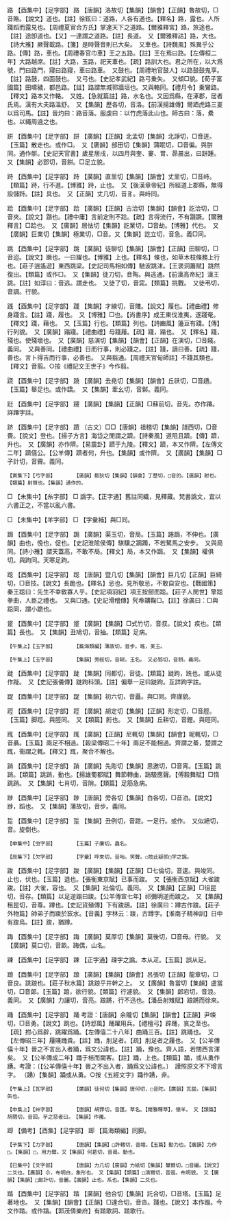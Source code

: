 <!-- { "loadSidebar": true } -->
路	【酉集中】【足字部】	路	【唐韻】洛故切【集韻】【韻會】【正韻】魯故切，□音賂。【說文】道也。【註】徐鉉曰：道路，人各有適也。【釋名】路，露也。人所踐蹈而露見也。【周禮夏官合方氏】掌達天下之道路。【爾雅釋宮】路，旅途也。【註】途卽道也。【又】一達謂之道路。【註】長道。　又【爾雅釋詁】路，大也。【詩大雅】厥聲載路。【箋】是時聲音則已大矣。　又車也。【詩魏風】殊異乎公路。【傳】路，車也。【周禮春官巾車】王之五路。【註】王在焉曰路。【左傳桓二年】大路越席。【註】大路，玉路，祀天車也。【疏】路訓大也。君之所在，以大爲號，門曰路門，寢曰路寢，車曰路車。　又鼓也。【周禮地官鼓人】以路鼓鼓鬼享。【註】路鼓，四面鼓也。　又弓也。【史記孝武紀】路弓乗失。　又傾□貌。【荀子富國篇】田疇穢，都邑路。【註】路謂無城郭牆垣也。又與輅同。【禮月令】乗鸞路。【釋文】路本又作輅。　又姓。【急就篇註】路，水名也。又因爲縣，在涿郡，居者氏焉。漢有大夫路溫舒。　又【集韻】歷各切，音洛。【前漢揚雄傳】爾廼虎路三嵏以爲司馬。【註】晉灼曰：路音落。服虔曰：以竹虎落此山也。師古曰：落，纍也。以繩周遶之也。

跰	【酉集中】【足字部】	跰	【廣韻】【正韻】北孟切【集韻】北諍切，□音迸。【玉篇】散走也。或作□。　又【廣韻】部田切【集韻】蒲眠切，□音徧。與胼同。通作骿。【史記天官書】歲星居戌，以四月與奎、婁、胃、昴晨出，曰跰踵。　又【集韻】必郢切，音餠。□足立貌。

跱	【酉集中】【足字部】	跱	【廣韻】直里切【集韻】【韻會】丈里切，□音峙。【類篇】跱，行不進。【博雅】跱，止也。　又【後漢章帝紀】所經道上郡縣，無得設儲跱。【註】具也。　又【正韻】丈几切，音豸。與峙同。

跲	【酉集中】【足字部】	跲	【廣韻】【正韻】古洽切【集韻】【韻會】訖洽切，□音夾。【說文】躓也。【禮中庸】言前定則不跲。【疏】言得流行，不有躓蹶。【爾雅釋言】□跲也。　又【廣韻】居怯切【集韻】訖業切，□音劫。【博雅】代也。　又【廣韻】巨業切【集韻】極業切，□音。又【集韻】訖立切，音急。義□同。

跳	【酉集中】【足字部】	跳	【廣韻】徒聊切【集韻】【韻會】【正韻】田聊切，□音迢。【說文】蹶也。一曰躍也。【博雅】上也。【釋名】條也，如草木枝條務上行也。【莊子逍遙遊】東西跳梁。【史記司馬相如傳】馳波跳沫。【王褒洞簫賦】跳然復出。【類篇】或作□。　又【集韻】徒刀切，音陶。與逃通。【前漢高帝紀】漢王跳。【註】如淳曰：音逃。謂走也。　又徒了切，音窕。【類篇】挑戰。　又徒弔切，音調。行貌。

践	【酉集中】【足字部】	踐	【集韻】才線切，音賤。【說文】履也。【禮曲禮】修身踐言。【註】踐，履也。　又【博雅】□也。【尚書序】成王東伐淮夷，遂踐奄。【釋文】踐，藉也。　又【玉篇】行也。【類篇】列也。【詩豳風】籩豆有踐。【傳】行列貌。　又【廣韻】蹋踐。【禮曲禮】毋踐屨。【疏】踐，蹋也。　又【釋名】踐，殘也。使殘壞也。　又【廣韻】慈演切【集韻】【韻會】【正韻】在演切，□音餞。義同。　又與善同。【禮曲禮】日而行事，則必踐之。【註】踐，讀曰善。【疏】踐，善也。言卜得吉而行事，必善也。　又與翦通。【周禮天官甸師註】不踐其類也。【釋文】音翦。○按《禮記文王世子》今作翦。

跷	【酉集中】【足字部】	蹺	【廣韻】去堯切【集韻】【韻會】丘祅切，□音趫。【玉篇】舉足也。或作蹻。　又【集韻】牽幺切，音鄡。義同。

跹	【酉集中】【足字部】	躚	【廣韻】【集韻】【正韻】□蘇前切，音先。亦作蹮。詳蹮字註。

跻	【酉集中】【足字部】	躋	〔古文〕□□【唐韻】祖稽切【集韻】牋西切，□音賷。【說文】登也。【揚子方言】海岱之閒謂之躋。【詩秦風】道阻且躋。【傳】躋，升也。　又【廣韻】亦作隮。【易震卦】躋于九陵。【釋文】躋，本又作隮。【左傳文二年】躋僖公。【公羊傳】躋者何，升也。【集韻】或作隮。　又【廣韻】【集韻】□子計切，音霽。義同。

	【寅集下】【弓字部】		【廣韻】都狄切【集韻】【韻會】丁歷切，□音的。【廣韻】射也。【類篇】射質也。【集韻】通作的。

□	【未集中】【糸字部】	□	譌字。【正字通】舊註同織，見釋藏。梵書譌文，宜以六書正之，不當以亂六書。

□	【未集中】【羊字部】	□	【字彙補】與□同。

跼	【酉集中】【足字部】	跼	【廣韻】渠玉切，音局。【玉篇】踡跼，不伸也。【廣韻】曲也，俛也，促也。【史記淮隂侯傳】騏驥之跼躅，不若駑馬之安步。　又與局同。【詩小雅】謂天蓋高，不敢不局。【釋文】局，本又作跼。　又【集韻】權俱切。與跔同。天寒足跔。

跽	【酉集中】【足字部】	跽	【唐韻】暨几切【集韻】【韻會】巨几切【正韻】巨綺切，□音技。【說文】長跪也。【釋名】忌也。見所敬忌，不敢自安也。【戰國策】秦王跽曰：先生不幸敎寡人乎。【史記項羽紀】項王按劒而跽。【莊子人閒世】擎跽拳曲，人臣之禮也。　又與□通。【史記滑稽傳】髠帣韝鞠□。【註】徐廣曰：□與跽同，謂小跪也。

跾	【酉集中】【足字部】	跾	【廣韻】【集韻】□式竹切，音叔。【說文】疾也。【類篇】長也。　又【集韻】丑鳩切，音抽。【類篇】足病。

	【午集上】【玉字部】		【篇海類編】薄故切，音步。瑤，美玉。

	【午集上】【玉字部】		【集韻】旁經切，音缾。玉名。　又必郢切，音餅。義同。

跿	【酉集中】【足字部】	跿	【集韻】同都切，音徒。【類篇】跿跔，跣也。或从徒作蹝。　又【史記張儀傳】跿跔科頭。【註】偏舉一足曰跿跔。互詳跔字註。

踀	【酉集中】【足字部】	踀	【集韻】初六切，音矗。與□同。齊謹貌。

踁	【酉集中】【足字部】	踁	【廣韻】胡定切【集韻】【正韻】形定切，□音脛。【玉篇】脚踁。與脛同。　又【類篇】胻也。　又【集韻】丘耕切，音鏗。與硜同。

踂	【酉集中】【足字部】	踂	【廣韻】【正韻】尼輒切【集韻】【韻會】昵輒切，□音聶。【玉篇】兩足不相過。【穀梁傳昭二十年】兩足不能相過。齊謂之綦，楚謂之踂，衞謂之輒。【釋文】踂，聚合不解也。

踃	【酉集中】【足字部】	踃	【廣韻】先彫切【集韻】思邀切，□音宵。【玉篇】跳踃。【類篇】跳踃，動也。【揚雄蜀都賦】舞節轉曲，踃馺應聲。【傅毅舞賦】□惰跳踃。　又【集韻】七肖切，音陗。【類篇】足筋急病。

踄	【酉集中】【足字部】	踄	【唐韻】旁各切【集韻】白各切，□音泊。【說文】踄，蹈也。　又【集韻】蒲故切，音步。義同。

踅	【酉集中】【足字部】	踅	【集韻】丑例切，音跇。一足行。或作。　又似絕切，音。旋倒也。

	【申集中】【虫字部】		【玉篇】子廉切。蟲名。

	【辰集下】【欠字部】		【字彙】呼來切，音咍。笑聲。○按此疑卽□字之譌。

踆	【酉集中】【足字部】	踆	【廣韻】【集韻】【正韻】□七倫切，音逡。與竣同。止也，伏也。【玉篇】退也。【張衡東京賦】已事而踆。　又【張衡西京賦】大雀踆踆。【註】大雀，容也。　又【集韻】壯倫切。義同。　又【集韻】【正韻】□徂昆切，音存。【類篇】以足逆蹋曰踆。【公羊傳宣七年】祁彌明逆而踆之。　又【集韻】租昆切，音尊。蹲也。【史記貨殖傳】下有踆鴟。【註】徐廣曰：蹲古作踆。【莊子外物篇】帥弟子而踆於窾水。【音義】字林云：踆，古蹲字。【淮南子精神訓】日中有踆烏。【註】踆，猶蹲。

踇	【酉集中】【足字部】	踇	【廣韻】莫厚切【集韻】莫後切，□音母。行貌。　又【廣韻】莫口切，音畝。踇偶，山名。

踈	【酉集中】【足字部】	踈	【正字通】疎字之譌。本从疋。【玉篇】誤从足。

踉	【酉集中】【足字部】	踉	【廣韻】【集韻】【韻會】呂張切【正韻】龍章切，□音良。跳踉也。【莊子秋水篇】跳踉乎井幹之上。　又【廣韻】魯當切【集韻】盧當切，□音郞。【玉篇】踉，欲行貌。【類篇】行遽貌。　又【集韻】郞宕切，音浪。義同。　又【廣韻】力讓切，音亮。踉蹡，行不迅也。【潘岳射雉賦】踉蹡而徐來。

踊	【酉集中】【足字部】	踊	考證：【唐韻】余隴切【集韻】【韻會】【正韻】尹竦切，□音勇。【說文】跳也。【詩邶風】踊躍用兵。【禮檀弓】辟踊，哀之至也。【疏】拊心爲辟，跳躍爲踊。【左傳僖二十八年】曲踊三百。【註】跳踊也。　又【左傳昭三年】屨賤踊貴。【註】踊，刖足者。【疏】刖足者之屨也。　又【公羊傳僖十年】晉之不言出入者踊，爲文公諱也。【註】踊，豫也。齊人語，若關西言渾矣。　又【公羊傳成二年】踊于棓而闚客。【註】踊，上也。【類篇】踊，或从勇作踴。考證：〔【公羊傳僖十年】晉之不出入者，踊爲文公諱也。〕　謹照原文不下增言字。 （踴）【集韻】踊或从勇。○按《五經文字》踊作踴，非。

	【午集上】【瓦字部】		【廣韻】徒何切【集韻】唐何切，□音陀。【廣韻】瓦盌。【集韻】缶也。

	【申集上】【艸字部】		【唐韻】胡罪切，音匯。草名。【爾雅釋草】，懷羊。　又【類篇】胡隈切，音回。芋之惡者曰。　【集韻】作藱。

踋	【備考】【酉集】【足字部】	踋	【篇海類編】同脚。

	【子集下】【力字部】		【唐韻】【集韻】□許轄切，音瞎。【玉篇】勤力也。【廣韻】力作□。【集韻】□，用力聲。又【集韻】何葛切，音曷。勤也。

	【巳集中】【爻字部】		【唐韻】力几切【廣韻】力紙切【集韻】輦爾切，□音纚。【說文】二爻也。【廣韻】尒，布明白，象形也。　又【集韻】【類篇】□演爾切，音迤。布明貌。　又【廣韻】【集韻】□郞計切，音麗。【廣韻】止也。系也。【集韻】二爻也。

踏	【酉集中】【足字部】	踏	【廣韻】他合切【集韻】託合切，□音塔。【玉篇】足著地也。　又【集韻】【韻會】【正韻】□達合切，音沓。踐也。【說文】本作蹋。今文作踏。或作蹹。【郭茂倩樂府】有踏歌詞、踏歌行。

